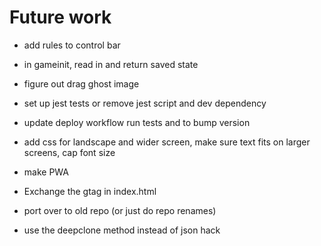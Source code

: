 # Future work

- add rules to control bar
- in gameinit, read in and return saved state
- figure out drag ghost image

- set up jest tests or remove jest script and dev dependency
- update deploy workflow run tests and to bump version
- add css for landscape and wider screen, make sure text fits on larger screens, cap font size
- make PWA
- Exchange the gtag in index.html

- port over to old repo (or just do repo renames)

- use the deepclone method instead of json hack
